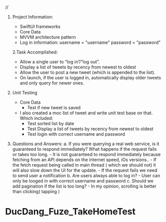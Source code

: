 //
1. Project Information:
    - SwiftUI frameworks
    - Core Data
    - MVVM architecture pattern
    - Log in information:
        username = "username"
        password = "password"
        
    2.Task Accomplished:
    - Allow a single user to “log in”/”log out”.
    - Display a list of tweets by recency from newest to oldest
    - Allow the user to post a new tweet (which is appended to the list).
    - On launch, if the user is logged in, automatically display older tweets and only query for newer ones.

3. Unit Testing
    - Core Data
        + Test if new tweet is saved
    - I also created a moc list of tweet and write unit test base on that. Which included:
        + Test sorted list by date
        + Test Display a list of tweets by recency from newest to oldest
        + Test login with correct username and password

4. Questions and Answers:
    a. If you were querying a real web service, is it guaranteed to respond immediately? What happens if the request fails or takes too long.
        - It is not guaranteed to respond immediately because fetching from an API depends on the internet speed, iOs versions..
        - If the fetch request being called in main thread ( which we should not) it will also slow down the UI for the update.
        - If the request fails we need to send user a notification
    b. Are users always able to log in?
        - User can only be looged in with correct username and password
    c. Should we add pagination if the list is too long?
        - In my opinion, scrolling is better than clicking( tapping )
        
# DucDang_Fuze_TakeHomeTest
